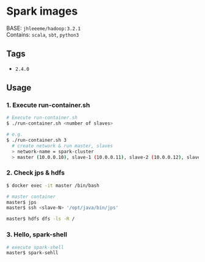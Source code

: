 # Spark images
BASE: ```jhleeeme/hadoop:3.2.1```  
Contains: ```scala```, ```sbt```, ```python3```

## Tags
- ```2.4.0```

## Usage
### 1. Execute run-container.sh
```bash
# Execute run-container.sh
$ ./run-container.sh <number of slaves>

# e.g.
$ ./run-container.sh 3
  # create network & run master, slaves
  > network-name = spark-cluster
  > master (10.0.0.10), slave-1 (10.0.0.11), slave-2 (10.0.0.12), slave-3 (10.0.0.13)
```

### 2. Check jps & hdfs
```bash
$ docker exec -it master /bin/bash

# master container
master$ jps
master$ ssh <slave-N> '/opt/java/bin/jps'

master$ hdfs dfs -ls -R /
```

### 3. Hello, spark-shell
```bash
# execute spark-shell
master$ spark-sehll
```
